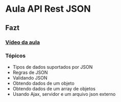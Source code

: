 # Aula API Rest JSON  
## Fazt  

### [Vídeo da aula](https://www.youtube.com/watch?v=lLsYjzpSDyA)

### Tópicos  

- Tipos de dados suportados por JSON  
- Regras de JSON  
- Validando JSON  
- Obtendo dados de um objeto  
- Obtendo dados de um array de objetos  
- Usando Ajax, servidor e um arquivo json externo  